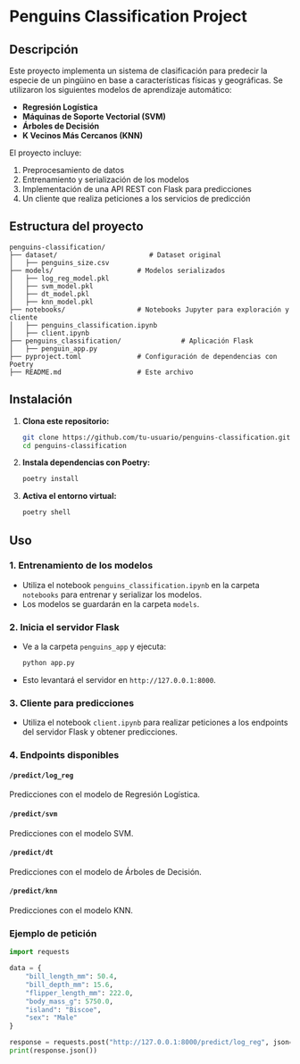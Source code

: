 # Penguins Classification Project

## Descripción
Este proyecto implementa un sistema de clasificación para predecir la especie de un pingüino en base a características físicas y geográficas. Se utilizaron los siguientes modelos de aprendizaje automático:

- **Regresión Logística**
- **Máquinas de Soporte Vectorial (SVM)**
- **Árboles de Decisión**
- **K Vecinos Más Cercanos (KNN)**

El proyecto incluye:
1. Preprocesamiento de datos
2. Entrenamiento y serialización de los modelos
3. Implementación de una API REST con Flask para predicciones
4. Un cliente que realiza peticiones a los servicios de predicción

## Estructura del proyecto

```plaintext
penguins-classification/
├── dataset/                       # Dataset original
│   ├── penguins_size.csv
├── models/                     # Modelos serializados
│   ├── log_reg_model.pkl
│   ├── svm_model.pkl
│   ├── dt_model.pkl
│   ├── knn_model.pkl
├── notebooks/                  # Notebooks Jupyter para exploración y cliente
│   ├── penguins_classification.ipynb
│   ├── client.ipynb
├── penguins_classification/               # Aplicación Flask
│   ├── penguin_app.py
├── pyproject.toml              # Configuración de dependencias con Poetry
├── README.md                   # Este archivo
```

## Instalación

1. **Clona este repositorio:**

    ```bash
    git clone https://github.com/tu-usuario/penguins-classification.git
    cd penguins-classification
    ```

2. **Instala dependencias con Poetry:**

    ```bash
    poetry install
    ```

3. **Activa el entorno virtual:**

    ```bash
    poetry shell
    ```

## Uso

### 1. Entrenamiento de los modelos
- Utiliza el notebook `penguins_classification.ipynb` en la carpeta `notebooks` para entrenar y serializar los modelos.
- Los modelos se guardarán en la carpeta `models`.

### 2. Inicia el servidor Flask
- Ve a la carpeta `penguins_app` y ejecuta:

    ```bash
    python app.py
    ```

- Esto levantará el servidor en `http://127.0.0.1:8000`.

### 3. Cliente para predicciones
- Utiliza el notebook `client.ipynb` para realizar peticiones a los endpoints del servidor Flask y obtener predicciones.

### 4. Endpoints disponibles
#### `/predict/log_reg`  
Predicciones con el modelo de Regresión Logística.
#### `/predict/svm`  
Predicciones con el modelo SVM.  
#### `/predict/dt`  
Predicciones con el modelo de Árboles de Decisión.  
#### `/predict/knn`  
Predicciones con el modelo KNN.

### Ejemplo de petición
```python
import requests

data = {
    "bill_length_mm": 50.4,
    "bill_depth_mm": 15.6,
    "flipper_length_mm": 222.0,
    "body_mass_g": 5750.0,
    "island": "Biscoe",
    "sex": "Male"
}

response = requests.post("http://127.0.0.1:8000/predict/log_reg", json=data)
print(response.json())
